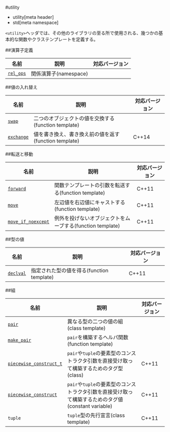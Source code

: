 #utility
* utility[meta header]
* std[meta namespace]

`<utility>`ヘッダでは、その他のライブラリの至る所で使用される、幾つかの基本的な関数やクラステンプレートを定義する。


##演算子定義

| 名前                              | 説明                  | 対応バージョン |
|-----------------------------------|-----------------------|----------------|
| [`rel_ops`](./utility/rel_ops.md) | 関係演算子(namespace) | |


##値の入れ替え

| 名前                                | 説明                                                  | 対応バージョン |
|-------------------------------------|-------------------------------------------------------|----------------|
| [`swap`](./utility/swap.md)         | 二つのオブジェクトの値を交換する(function template)   | |
| [`exchange`](./utility/exchange.md) | 値を書き換え、書き換え前の値を返す(function template) | C++14 |


##転送と移動

| 名前                                                | 説明                                                | 対応バージョン |
|-----------------------------------------------------|-----------------------------------------------------|----------------|
| [`forward`](./utility/forward.md)                   | 関数テンプレートの引数を転送する(function template) | C++11          |
| [`move`](./utility/move.md)                         | 左辺値を右辺値にキャストする(function template)     | C++11          |
| [`move_if_noexcept`](./utility/move_if_noexcept.md) | 例外を投げないオブジェクトをムーブする(function template) | C++11    |


##型の値

| 名前                              | 説明                                      | 対応バージョン |
|-----------------------------------|-------------------------------------------|----------------|
| [`declval`](./utility/declval.md) | 指定された型の値を得る(function template) | C++11 |


##組

| 名前                                                        | 説明                                   | 対応バージョン |
|-------------------------------------------------------------|----------------------------------------|----------------|
| [`pair`](./utility/pair.md)                                 | 異なる型の二つの値の組(class template) | |
| [`make_pair`](./utility/make_pair.md)                       | `pair`を構築するヘルパ関数(function template) | |
| [`piecewise_construct_t`](./utility/piecewise_construct.md) | `pair`や`tuple`の要素型のコンストラクタ引数を直接受け取って構築するためのタグ型(class) | C++11 |
| [`piecewise_construct`](./utility/piecewise_construct.md)   | `pair`や`tuple`の要素型のコンストラクタ引数を直接受け取って構築するためのタグ値(constant variable) | C++11 |
| `tuple`                                                     | `tuple`型の先行宣言(class template) | C++11 |



